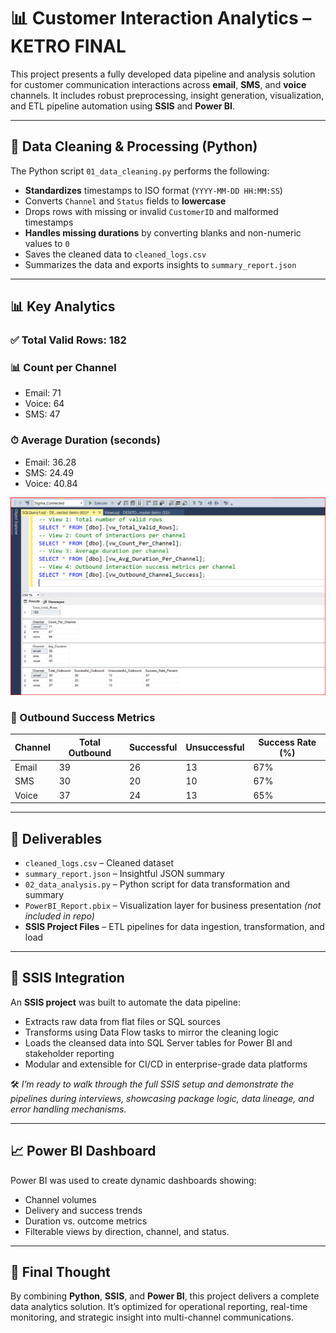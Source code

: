 # 📊 Customer Interaction Analytics – KETRO FINAL

This project presents a fully developed data pipeline and analysis solution for customer communication interactions across **email**, **SMS**, and **voice** channels. It includes robust preprocessing, insight generation, visualization, and ETL pipeline automation using **SSIS** and **Power BI**.

---

## 🧹 Data Cleaning & Processing (Python)

The Python script `01_data_cleaning.py` performs the following:

- **Standardizes** timestamps to ISO format (`YYYY-MM-DD HH:MM:SS`)
- Converts `Channel` and `Status` fields to **lowercase**
- Drops rows with missing or invalid `CustomerID` and malformed timestamps
- **Handles missing durations** by converting blanks and non-numeric values to `0`
- Saves the cleaned data to `cleaned_logs.csv`
- Summarizes the data and exports insights to `summary_report.json`

---

## 📊 Key Analytics

### ✅ Total Valid Rows: **182**

### 📊 Count per Channel
- Email: 71
- Voice: 64
- SMS: 47

### ⏱ Average Duration (seconds)
- Email: 36.28
- SMS: 24.49
- Voice: 40.84

![SQL Results](sql_codes/sql_results.png)

### 🚀 Outbound Success Metrics

| Channel | Total Outbound | Successful | Unsuccessful | Success Rate (%) |
|---------|----------------|------------|---------------|------------------|
| Email   | 39             | 26         | 13            | 67%              |
| SMS     | 30             | 20         | 10            | 67%              |
| Voice   | 37             | 24         | 13            | 65%              |

---

## 📁 Deliverables

- `cleaned_logs.csv` – Cleaned dataset  
- `summary_report.json` – Insightful JSON summary  
- `02_data_analysis.py` – Python script for data transformation and summary  
- `PowerBI_Report.pbix` – Visualization layer for business presentation *(not included in repo)*  
- **SSIS Project Files** – ETL pipelines for data ingestion, transformation, and load

---

## 🧪 SSIS Integration

An **SSIS project** was built to automate the data pipeline:

- Extracts raw data from flat files or SQL sources  
- Transforms using Data Flow tasks to mirror the cleaning logic  
- Loads the cleansed data into SQL Server tables for Power BI and stakeholder reporting  
- Modular and extensible for CI/CD in enterprise-grade data platforms

🛠 *I’m ready to walk through the full SSIS setup and demonstrate the pipelines during interviews, showcasing package logic, data lineage, and error handling mechanisms.*

---

## 📈 Power BI Dashboard

Power BI was used to create dynamic dashboards showing:

- Channel volumes  
- Delivery and success trends  
- Duration vs. outcome metrics  
- Filterable views by direction, channel, and status.

---

## 🧠 Final Thought

By combining **Python**, **SSIS**, and **Power BI**, this project delivers a complete data analytics solution. It’s optimized for operational reporting, real-time monitoring, and strategic insight into multi-channel communications.
